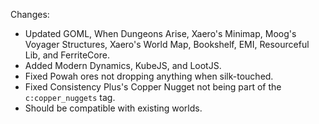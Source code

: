 Changes:

* Updated GOML, When Dungeons Arise, Xaero's Minimap, Moog's Voyager Structures, Xaero's World Map, Bookshelf, EMI, Resourceful Lib, and FerriteCore.
* Added Modern Dynamics, KubeJS, and LootJS.
* Fixed Powah ores not dropping anything when silk-touched.
* Fixed Consistency Plus's Copper Nugget not being part of the `c:copper_nuggets` tag.
* Should be compatible with existing worlds.
